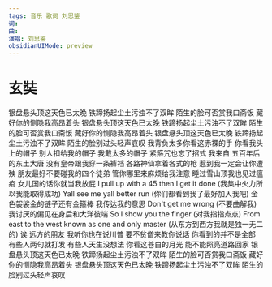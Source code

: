 ```yaml
---
tags: 音乐 歌词 刘思鉴
词: 
曲: 
演唱: 刘思鉴
obsidianUIMode: preview
---
```

# 玄奘

银盘悬头顶这天色已太晚
铁蹄扬起尘土污浊不了双眸
陌生的脸可否赏我口斋饭
藏好你的恻隐我高昂着头
银盘悬头顶这天色已太晚
铁蹄扬起尘土污浊不了双眸
陌生的脸可否赏我口斋饭
藏好你的恻隐我高昂着头
银盘悬头顶这天色已太晚
铁蹄扬起尘土污浊不了双眸
陌生的脸别过头轻声哀叹
我背负太多你看这赤裸的手
你看我头上的帽子
别人扣给我的帽子
我戴太多的帽子
紧箍咒也忘了招式
我来自 五百年后的东土大唐
没有皇帝跟我穿一条裤裆
各路神仙拿着各式的枪
惹到我一定会让你遭殃
朋友最好不要碰我的四个徒弟
管你哪里来麻烦给我注意
睡过雪山顶我也见过瘟疫
女儿国的话你就当我放屁
I pull up with a 45 then I get it done (我集中火力所以我能取得成功)
Yall see me yall better run (你们都看到我了最好加入我吧)
金色袈裟金的链子还有金箍棒
我传达我的意思
Don't get me wrong (不要曲解我)
我讨厌的偏见在身后和大洋彼端
So I show you the finger (对我指指点点)
From east to the west known as one and only master (从东方到西方我就是独一无二的)
诶 远方的朋友
我听你也在说川普
要不贫僧来教你说话
你看到的并不是全部
有些人两句就打发
有些人天生没想法
你看这苍白的月光
能不能照亮道路回家
银盘悬头顶这天色已太晚
铁蹄扬起尘土污浊不了双眸
陌生的脸可否赏我口斋饭
藏好你的恻隐我高昂着头
银盘悬头顶这天色已太晚
铁蹄扬起尘土污浊不了双眸
陌生的脸别过头轻声哀叹